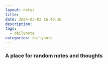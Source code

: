 ```yaml
---
layout: notes
title: 
date: 2024-03-03 16:40:16
description: 
tags:
  - dailynote
categories: dailynote
---
```

### A place for random notes and thoughts